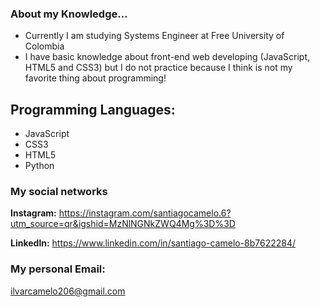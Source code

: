 ### About my Knowledge...

- Currently I am studying Systems Engineer at Free University of Colombia
- I have basic knowledge about front-end web developing (JavaScript, HTML5 and CSS3) but I do not practice because I think is not my favorite thing about programming!

## Programming Languages:
 - JavaScript
 - CSS3
 - HTML5
 - Python 

 

### My social networks

**Instagram:** https://instagram.com/santiagocamelo.6?utm_source=qr&igshid=MzNlNGNkZWQ4Mg%3D%3D

**Linkedln:** https://www.linkedin.com/in/santiago-camelo-8b7622284/

### My personal Email: 
ilvarcamelo206@gmail.com

